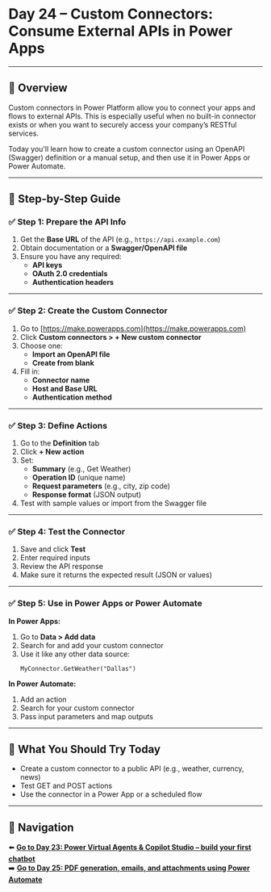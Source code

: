 
# Day 24 – Custom Connectors: Consume External APIs in Power Apps

---

## 📝 Overview

Custom connectors in Power Platform allow you to connect your apps and flows to external APIs. This is especially useful when no built-in connector exists or when you want to securely access your company’s RESTful services.

Today you’ll learn how to create a custom connector using an OpenAPI (Swagger) definition or a manual setup, and then use it in Power Apps or Power Automate.

---

## 🧭 Step-by-Step Guide

### ✅ Step 1: Prepare the API Info

1. Get the **Base URL** of the API (e.g., `https://api.example.com`)
2. Obtain documentation or a **Swagger/OpenAPI file**
3. Ensure you have any required:
   - **API keys**
   - **OAuth 2.0 credentials**
   - **Authentication headers**

---

### ✅ Step 2: Create the Custom Connector

1. Go to [https://make.powerapps.com](https://make.powerapps.com)
2. Click **Custom connectors > + New custom connector**
3. Choose one:
   - **Import an OpenAPI file**
   - **Create from blank**
4. Fill in:
   - **Connector name**
   - **Host and Base URL**
   - **Authentication method**

---

### ✅ Step 3: Define Actions

1. Go to the **Definition** tab
2. Click **+ New action**
3. Set:
   - **Summary** (e.g., Get Weather)
   - **Operation ID** (unique name)
   - **Request parameters** (e.g., city, zip code)
   - **Response format** (JSON output)
4. Test with sample values or import from the Swagger file

---

### ✅ Step 4: Test the Connector

1. Save and click **Test**
2. Enter required inputs
3. Review the API response
4. Make sure it returns the expected result (JSON or values)

---

### ✅ Step 5: Use in Power Apps or Power Automate

**In Power Apps:**
1. Go to **Data > Add data**
2. Search for and add your custom connector
3. Use it like any other data source:
   ```powerfx
   MyConnector.GetWeather("Dallas")
   ```

**In Power Automate:**
1. Add an action
2. Search for your custom connector
3. Pass input parameters and map outputs

---

## 🔎 What You Should Try Today

- Create a custom connector to a public API (e.g., weather, currency, news)
- Test GET and POST actions
- Use the connector in a Power App or a scheduled flow

---

## 🔁 Navigation

⬅️ [**Go to Day 23: Power Virtual Agents & Copilot Studio – build your first chatbot**](/PowerPlatform/Power%20Platform%2030%20days/Day23.md)  
➡️ [**Go to Day 25: PDF generation, emails, and attachments using Power Automate**](/PowerPlatform/Power%20Platform%2030%20days/Day25.md)
